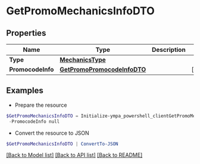 # GetPromoMechanicsInfoDTO
## Properties

Name | Type | Description | Notes
------------ | ------------- | ------------- | -------------
**Type** | [**MechanicsType**](MechanicsType.md) |  | 
**PromocodeInfo** | [**GetPromoPromocodeInfoDTO**](GetPromoPromocodeInfoDTO.md) |  | [optional] 

## Examples

- Prepare the resource
```powershell
$GetPromoMechanicsInfoDTO = Initialize-ympa_powershell_clientGetPromoMechanicsInfoDTO  -Type null `
 -PromocodeInfo null
```

- Convert the resource to JSON
```powershell
$GetPromoMechanicsInfoDTO | ConvertTo-JSON
```

[[Back to Model list]](../README.md#documentation-for-models) [[Back to API list]](../README.md#documentation-for-api-endpoints) [[Back to README]](../README.md)


